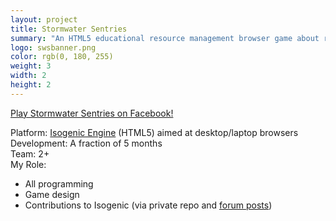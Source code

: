 ```yaml
---
layout: project
title: Stormwater Sentries
summary: "An HTML5 educational resource management browser game about reducing stormwater runoff on your property.<br />Developed at SRRN Games in collaboration with local Virginia organizations.<br />Click logo to play!"
logo: swsbanner.png
color: rgb(0, 180, 255)
weight: 3
width: 2
height: 2
---
```


<p><a href='https://www.facebook.com/stormwatersentriesgame' target='_blank'>Play Stormwater Sentries on Facebook!</a></p>

Platform: <a href='http://www.isogenicengine.com/' target='_blank'>Isogenic Engine</a> (HTML5) aimed at desktop/laptop browsers  
Development: A fraction of 5 months  
Team: 2+  
My Role:  
  
* All programming  
* Game design  
* Contributions to Isogenic (via private repo and <a href='http://www.isogenicengine.com/forum/index.php' target='_blank'>forum posts</a>)  
  